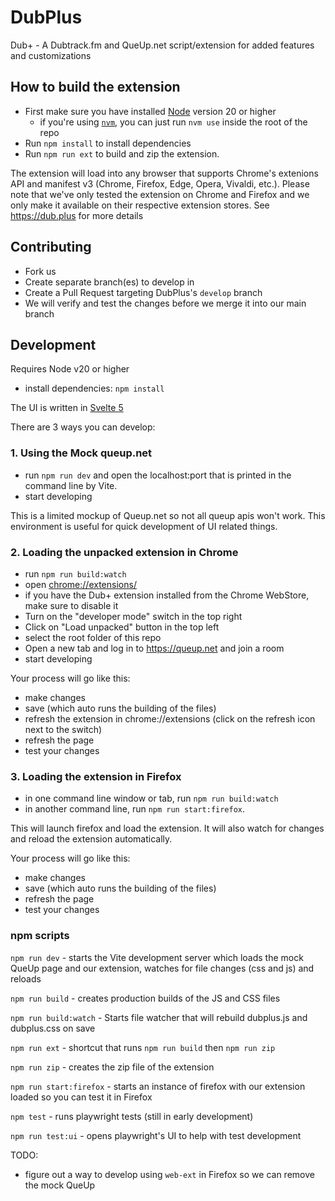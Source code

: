 # DubPlus
Dub+ - A Dubtrack.fm and QueUp.net script/extension for added features and customizations

## How to build the extension
- First make sure you have installed [Node](https://nodejs.org/) version 20 or higher
  - if you're using [`nvm`](https://github.com/nvm-sh/nvm), you can just run `nvm use` inside the root of the repo
- Run `npm install` to install dependencies
- Run `npm run ext` to build and zip the extension. 

The extension will load into any browser that supports Chrome's extenions API and manifest v3 (Chrome, Firefox, Edge, Opera, Vivaldi, etc.). Please note that we've only tested the extension on Chrome and Firefox and we only make it available on their respective extension stores. See https://dub.plus for more details

## Contributing

- Fork us    
- Create separate branch(es) to develop in
- Create a Pull Request targeting DubPlus's `develop` branch
- We will verify and test the changes before we merge it into our main branch

## Development

Requires Node v20 or higher
- install dependencies: `npm install`

The UI is written in [Svelte 5](https://svelte.dev/docs/svelte/overview) 

There are 3 ways you can develop:

### 1. Using the Mock queup.net

- run `npm run dev` and open the localhost:port that is printed in the command line by Vite.
- start developing

This is a limited mockup of Queup.net so not all queup apis won't work. This environment is useful for quick development of UI related things.

### 2. Loading the unpacked extension in Chrome 

- run `npm run build:watch`
- open [chrome://extensions/](chrome://extensions/)
- if you have the Dub+ extension installed from the Chrome WebStore, make sure to disable it
- Turn on the "developer mode" switch in the top right
- Click on "Load unpacked" button in the top left
- select the root folder of this repo
- Open a new tab and log in to https://queup.net and join a room
- start developing

Your process will go like this:
- make changes
- save (which auto runs the building of the files)
- refresh the extension in chrome://extensions (click on the refresh icon next to the switch)
- refresh the page
- test your changes

### 3. Loading the extension in Firefox

- in one command line window or tab, run `npm run build:watch`
- in another command line, run `npm run start:firefox`. 

This will launch firefox and load the extension. It will also watch for changes and reload the extension automatically.

Your process will go like this:
- make changes
- save (which auto runs the building of the files)
- refresh the page
- test your changes

### npm scripts

`npm run dev` - starts the Vite development server which loads the mock QueUp page and our extension, watches for file changes (css and js) and reloads

`npm run build` - creates production builds of the JS and CSS files

`npm run build:watch` - Starts file watcher that will rebuild dubplus.js and dubplus.css on save

`npm run ext` - shortcut that runs `npm run build` then `npm run zip`

`npm run zip` - creates the zip file of the extension

`npm run start:firefox` - starts an instance of firefox with our extension loaded so you can test it in Firefox

`npm test` - runs playwright tests (still in early development)

`npm run test:ui` - opens playwright's UI to help with test development

TODO:
- figure out a way to develop using `web-ext` in Firefox so we can remove the mock QueUp